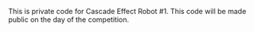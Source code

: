 This is private code for Cascade Effect Robot #1. This code will be made public on the day of the competition.
